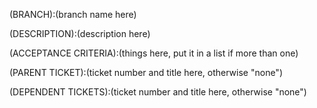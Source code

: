 (BRANCH):(branch name here)

(DESCRIPTION):(description here)

(ACCEPTANCE CRITERIA):(things here, put it in a list if more than one)

(PARENT TICKET):(ticket number and title here, otherwise "none")

(DEPENDENT TICKETS):(ticket number and title here, otherwise "none")

